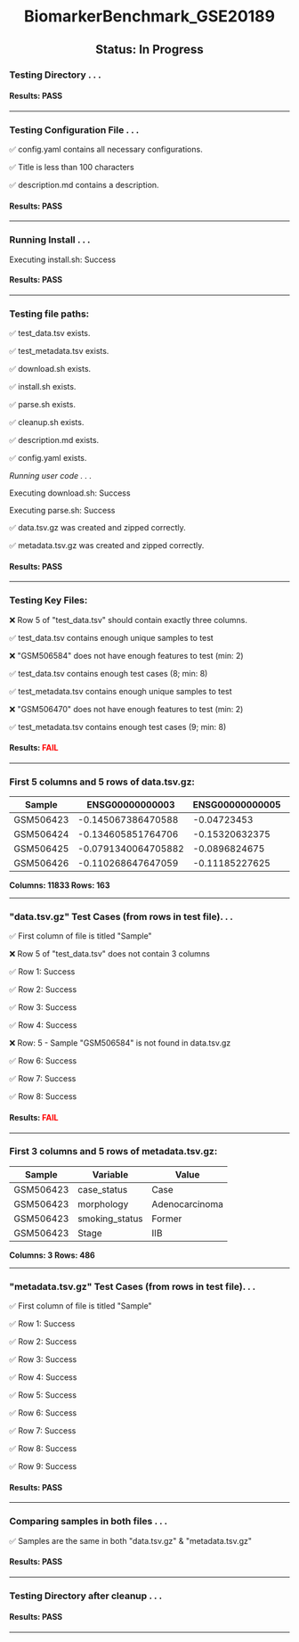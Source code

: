 <h1><center>BiomarkerBenchmark_GSE20189</center></h1>
<h2><center> Status: In Progress </center></h2>


### Testing Directory . . .

#### Results: PASS
---
### Testing Configuration File . . .

&#9989;	config.yaml contains all necessary configurations.

&#9989;	Title is less than 100 characters

&#9989;	description.md contains a description.

#### Results: PASS
---
### Running Install . . .

Executing install.sh: Success

#### Results: PASS
---

### Testing file paths:

&#9989;	test_data.tsv exists.

&#9989;	test_metadata.tsv exists.

&#9989;	download.sh exists.

&#9989;	install.sh exists.

&#9989;	parse.sh exists.

&#9989;	cleanup.sh exists.

&#9989;	description.md exists.

&#9989;	config.yaml exists.

*Running user code . . .*

Executing download.sh: Success

Executing parse.sh: Success

&#9989;	data.tsv.gz was created and zipped correctly.

&#9989;	metadata.tsv.gz was created and zipped correctly.

#### Results: PASS
---
### Testing Key Files:

&#10060;	Row 5 of "test_data.tsv" should contain exactly three columns.

&#9989;	test_data.tsv contains enough unique samples to test

&#10060;	"GSM506584" does not have enough features to test (min: 2)

&#9989;	test_data.tsv contains enough test cases (8; min: 8)

&#9989;	test_metadata.tsv contains enough unique samples to test

&#10060;	"GSM506470" does not have enough features to test (min: 2)

&#9989;	test_metadata.tsv contains enough test cases (9; min: 8)

#### Results: **<font color="red">FAIL</font>**
---

### First 5 columns and 5 rows of data.tsv.gz:

|	Sample	|	ENSG00000000003	|	ENSG00000000005	|	ENSG00000000419	|	ENSG00000000457	|
|	---	|	---	|	---	|	---	|	---	|
|	GSM506423	|	-0.145067386470588	|	-0.04723453	|	0.852903473333333	|	-0.0404940665217391	|
|	GSM506424	|	-0.134605851764706	|	-0.15320632375	|	1.09398765	|	0.018104122173913	|
|	GSM506425	|	-0.0791340064705882	|	-0.0896824675	|	1.20734605444444	|	0.305996323913043	|
|	GSM506426	|	-0.110268647647059	|	-0.11185227625	|	0.810322142222222	|	0.0843115460869565	|

**Columns: 11833 Rows: 163**

---
### "data.tsv.gz" Test Cases (from rows in test file). . .

&#9989;	First column of file is titled "Sample"

&#10060;	Row 5 of "test_data.tsv" does not contain 3 columns

&#9989;	Row 1: Success

&#9989;	Row 2: Success

&#9989;	Row 3: Success

&#9989;	Row 4: Success

&#10060;	Row: 5 - Sample "GSM506584" is not found in data.tsv.gz

&#9989;	Row 6: Success

&#9989;	Row 7: Success

&#9989;	Row 8: Success

#### Results: **<font color="red">FAIL</font>**
---
### First 3 columns and 5 rows of metadata.tsv.gz:

|	Sample	|	Variable	|	Value	|
|	---	|	---	|	---	|
|	GSM506423	|	case_status	|	Case	|
|	GSM506423	|	morphology	|	Adenocarcinoma	|
|	GSM506423	|	smoking_status	|	Former	|
|	GSM506423	|	Stage	|	IIB	|

**Columns: 3 Rows: 486**

---
### "metadata.tsv.gz" Test Cases (from rows in test file). . .

&#9989;	First column of file is titled "Sample"

&#9989;	Row 1: Success

&#9989;	Row 2: Success

&#9989;	Row 3: Success

&#9989;	Row 4: Success

&#9989;	Row 5: Success

&#9989;	Row 6: Success

&#9989;	Row 7: Success

&#9989;	Row 8: Success

&#9989;	Row 9: Success

#### Results: PASS
---
### Comparing samples in both files . . .

&#9989;	Samples are the same in both "data.tsv.gz" & "metadata.tsv.gz"

#### Results: PASS

---
### Testing Directory after cleanup . . .

#### Results: PASS
---
